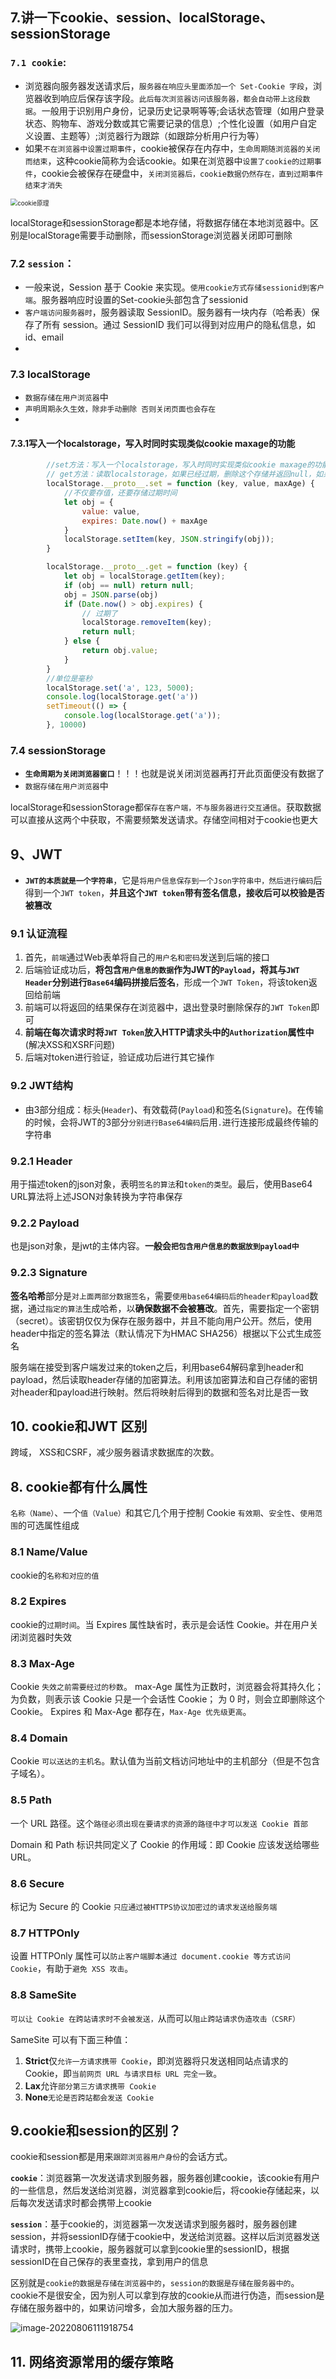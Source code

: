 ## 7.讲一下cookie、session、localStorage、sessionStorage

### **`7.1 cookie`**:

-  浏览器向服务器发送请求后，`服务器在响应头里面添加一个 Set-Cookie 字段`，浏览器收到响应后保存该字段。`此后每次浏览器访问该服务器，都会自动带上这段数据`。一般用于识别用户身份，记录历史记录啊等等;会话状态管理（如用户登录状态、购物车、游戏分数或其它需要记录的信息）;个性化设置（如用户自定义设置、主题等）;浏览器行为跟踪（如跟踪分析用户行为等）
-  如果`不在浏览器中设置过期事件`，cookie被保存在内存中，`生命周期随浏览器的关闭而结束`，这种cookie简称为会话cookie。如果在浏览器中`设置了cookie的过期事件`，cookie会被保存在硬盘中，`关闭浏览器后，cookie数据仍然存在，直到过期事件结束才消失`

<img src="https://segmentfault.com/img/bVbj8Vv?w=1049&h=651" alt="cookie原理" style="zoom:70%;" />

localStorage和sessionStorage都是本地存储，将数据存储在本地浏览器中。区别是localStorage需要手动删除，而sessionStorage浏览器关闭即可删除

### 7.2 `session`：

- 一般来说，Session 基于 Cookie 来实现。`使用cookie方式存储sessionid到客户端`。服务器响应时设置的Set-cookie头部包含了sessionid
- `客户端访问服务器时`，服务器读取 SessionID。服务器有一块内存（哈希表）保存了所有 session。通过 SessionID 我们可以得到对应用户的隐私信息，如 id、email
- 

### 7.3 localStorage

- `数据存储在用户浏览器`中
- `声明周期永久生效，除非手动删除 否则关闭页面也会存在`
- 

#### 7.3.1写入一个localstorage，写入时同时实现类似cookie maxage的功能

``` javascript
        //set方法：写入一个localstorage，写入时同时实现类似cookie maxage的功能
        // get方法：读取localstorage，如果已经过期，删除这个存储并返回null，如果未过期，返回这个存储
        localStorage.__proto__.set = function (key, value, maxAge) {
            //不仅要存值，还要存储过期时间
            let obj = {
                value: value,
                expires: Date.now() + maxAge
            }
            localStorage.setItem(key, JSON.stringify(obj));
        }

        localStorage.__proto__.get = function (key) {
            let obj = localStorage.getItem(key);
            if (obj == null) return null;
            obj = JSON.parse(obj)
            if (Date.now() > obj.expires) {
                // 过期了
                localStorage.removeItem(key);
                return null;
            } else {
                return obj.value;
            }
        }
        //单位是毫秒
        localStorage.set('a', 123, 5000);
        console.log(localStorage.get('a'))
        setTimeout(() => {
            console.log(localStorage.get('a'));
        }, 10000)
```



### 7.4 sessionStorage

- **`生命周期为关闭浏览器窗口`**！！！也就是说关闭浏览器再打开此页面便没有数据了
- `数据存储在用户浏览器`中

localStorage和sessionStorage都`保存在客户端，不与服务器进行交互通信`。获取数据可以直接从这两个中获取，不需要频繁发送请求。存储空间相对于cookie也更大



## 9、JWT

- **`JWT的本质就是一个字符串`**，它是`将用户信息保存到一个Json字符串中，然后进行编码`后得到一个`JWT token`，**并且这个`JWT token`带有签名信息，接收后可以校验是否被篡改**

### 9.1 认证流程

1. 首先，`前端`通过Web表单将自己的`用户名和密码`发送到后端的接口
2. 后端验证成功后，**将包含`用户信息的数据`作为JWT的`Payload`，将其与`JWT Header`分别进行`Base64`编码拼接后签名**，形成一个`JWT Token`，将该token返回给前端
3. 前端可以将返回的结果保存在浏览器中，退出登录时删除保存的`JWT Token`即可
4. **前端在每次请求时将`JWT Token`放入HTTP请求头中的`Authorization`属性中**(解决XSS和XSRF问题)
5. 后端对token进行验证，验证成功后进行其它操作



### 9.2 JWT结构

- 由3部分组成：标头(`Header`)、有效载荷(`Payload`)和签名(`Signature`)。在传输的时候，会将JWT的3部分`分别进行Base64编码`后用`.`进行连接形成最终传输的字符串

### 9.2.1 Header

用于描述token的json对象，表明`签名的算法`和`token的类型`。最后，使用Base64 URL算法将上述JSON对象转换为字符串保存

### 9.2.2 Payload

也是json对象，是jwt的主体内容。**一般会`把包含用户信息的数据放到payload中`**

### 9.2.3 Signature

**签名哈希**部分是`对上面两部分数据签名`，需要`使用base64编码后的header和payload`数据，通过`指定的算法`生成哈希，以**确保数据不会被篡改**。首先，需要指定一个密钥（secret）。该密钥仅仅为保存在服务器中，并且不能向用户公开。然后，使用header中指定的签名算法（默认情况下为HMAC SHA256）根据以下公式生成签名

服务端在接受到客户端发过来的token之后，利用base64解码拿到header和payload，然后读取header存储的加密算法。利用该加密算法和自己存储的密钥对header和payload进行映射。然后将映射后得到的数据和签名对比是否一致



## 10. cookie和JWT 区别

跨域， XSS和CSRF，减少服务器请求数据库的次数。


## 8. cookie都有什么属性

`名称（Name）`、一个`值（Value）`和其它几个用于控制 Cookie `有效期`、`安全性`、`使用范围`的可选属性组成



### 8.1 Name/Value

cookie的`名称和对应的值`



### 8.2 Expires

cookie的`过期时间`。当 Expires 属性缺省时，表示是会话性 Cookie。并在用户关闭浏览器时失效



### 8.3 Max-Age

 Cookie `失效之前需要经过的秒数`。 max-Age 属性为正数时，浏览器会将其持久化；为负数，则表示该 Cookie 只是一个会话性 Cookie； 为 0 时，则会立即删除这个 Cookie。 Expires 和 Max-Age 都存在，`Max-Age 优先级更高`。



### 8.4 Domain

Cookie `可以送达的主机名`。默认值为当前文档访问地址中的主机部分（但是不包含子域名）。



### 8.5 Path

一个 URL 路径。这个`路径必须出现在要请求的资源的路径中才可以发送 Cookie 首部`

Domain 和 Path 标识共同定义了 Cookie 的作用域：即 Cookie 应该发送给哪些 URL。



### 8.6 Secure

标记为 Secure 的 Cookie `只应通过被HTTPS协议加密过的请求发送给服务端`



### 8.7 HTTPOnly

设置 HTTPOnly 属性可以`防止客户端脚本通过 document.cookie 等方式访问 Cookie`，有助于`避免 XSS 攻击`。



### 8.8 SameSite

`可以让 Cookie 在跨站请求时不会被发送，`从而可以`阻止跨站请求伪造攻击（CSRF）`



SameSite 可以有下面三种值：

1. **Strict**仅`允许一方请求携带 Cookie`，即浏览器将只发送相同站点请求的 Cookie，即`当前网页 URL 与请求目标 URL 完全一致`。
2. **Lax**允许`部分第三方请求携带 Cookie`
3. **None**`无论是否跨站都会发送 Cookie`



## 9.cookie和session的区别？

cookie和session都是用来`跟踪浏览器用户身份`的会话方式。

**`cookie`**：浏览器第一次发送请求到服务器，服务器创建cookie，该cookie有用户的一些信息，然后发送给浏览器，浏览器拿到cookie后，将cookie存储起来，以后每次发送请求时都会携带上cookie

**`session`**：基于cookie的，浏览器第一次发送请求到服务器时，服务器创建session，并将sessionID存储于cookie中，发送给浏览器。这样以后浏览器发送请求时，携带上cookie，服务器就可以拿到cookie里的sessionID，根据sessionID在自己保存的表里查找，拿到用户的信息



区别就是`cookie的数据是存储在浏览器中的`，`session的数据是存储在服务器中的`。cookie不是很安全，因为别人可以拿到存放的cookie从而进行伪造，而session是存储在服务器中的，如果访问增多，会加大服务器的压力。

![image-20220806111918754](C:\Users\zayn\AppData\Roaming\Typora\typora-user-images\image-20220806111918754.png)

## 11. 网络资源常用的缓存策略
